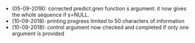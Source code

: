 * (05-09-2018): corrected predict.gren function s argument: it now gives the whole 		sequence if s=NULL.
* (10-09-2018): printing progress limited to 50 characters of information
* (10-09-2018): control argument now checked and completed if only one argument is 		provided